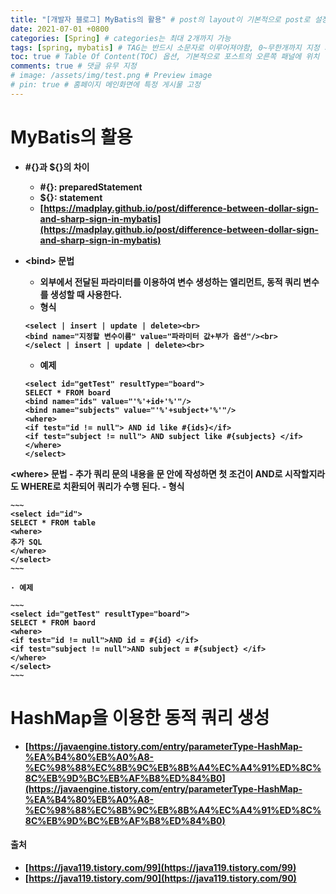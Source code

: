 ```yaml
---
title: "[개발자 블로그] MyBatis의 활용" # post의 layout이 기본적으로 post로 설정되어있어서 Front Matter에 따로 layout변수를 만들어 주지 않아도 됨
date: 2021-07-01 +0800
categories: [Spring] # categories는 최대 2개까지 가능
tags: [spring, mybatis] # TAG는 반드시 소문자로 이루어져야함, 0~무한개까지 지정 가능
toc: true # Table Of Content(TOC) 옵션, 기본적으로 포스트의 오른쪽 패널에 위치
comments: true # 댓글 유무 지정
# image: /assets/img/test.png # Preview image
# pin: true # 홈페이지 메인화면에 특정 게시물 고정
---
```


# MyBatis의 활용
-  <b>#{}과 ${}의 차이<b>
    - #{}: preparedStatement
    - ${}: statement
    - [https://madplay.github.io/post/difference-between-dollar-sign-and-sharp-sign-in-mybatis](https://madplay.github.io/post/difference-between-dollar-sign-and-sharp-sign-in-mybatis) 

- <b>&lt;bind&gt; 문법</b>
    - 외부에서 전달된 파라미터를 이용하여 변수 생성하는 엘리먼트, 동적 쿼리 변수를 생성할 때 사용한다.<br>
    - 형식

    ~~~
    <select | insert | update | delete><br>
    <bind name="지정할 변수이름" value="파라미터 값+부가 옵션"/><br>
    </select | insert | update | delete><br>
    ~~~

    - 예제

    ~~~
    <select id="getTest" resultType="board">
    SELECT * FROM board
    <bind name="ids" value="'%'+id+'%'"/>
    <bind name="subjects" value="'%'+subject+'%'"/>
    <where>
    <if test="id != null"> AND id like #{ids}</if>
    <if test="subject != null"> AND subject like #{subjects} </if>
    </where>
    </select>
    ~~~
  
 <b>&lt;where&gt; 문법</b>
    - 추가 쿼리 문의 내용을 <where> 문 안에 작성하면 첫 조건이 AND로 시작할지라도 WHERE로 치환되어 쿼리가 수행 된다.
    - 형식

    ~~~
    <select id="id">
    SELECT * FROM table
    <where>
    추가 SQL
    </where>
    </select>
    ~~~
    
    · 예제

    ~~~
    <select id="getTest" resultType="board">
    SELECT * FROM baord
    <where>
    <if test="id != null">AND id = #{id} </if>
    <if test="subject != null">AND subject = #{subject} </if>
    </where>
    </select>
    ~~~

# HashMap을 이용한 동적 쿼리 생성
- [https://javaengine.tistory.com/entry/parameterType-HashMap-%EA%B4%80%EB%A0%A8-%EC%98%88%EC%8B%9C%EB%8B%A4%EC%A4%91%ED%8C%8C%EB%9D%BC%EB%AF%B8%ED%84%B0](https://javaengine.tistory.com/entry/parameterType-HashMap-%EA%B4%80%EB%A0%A8-%EC%98%88%EC%8B%9C%EB%8B%A4%EC%A4%91%ED%8C%8C%EB%9D%BC%EB%AF%B8%ED%84%B0)

#### 출처
- [https://java119.tistory.com/99](https://java119.tistory.com/99)
- [https://java119.tistory.com/90](https://java119.tistory.com/90)